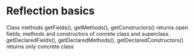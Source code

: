 <h1>Reflection basics</h1>
<p>Class methods getFields(), getMethods(), getConstructors()
returns open fields, methods and constructors of conrete class and superclass. 
getDeclaredFields(), getDeclaredMethods(), getDeclaredConstructors() returns only concrete class</p>